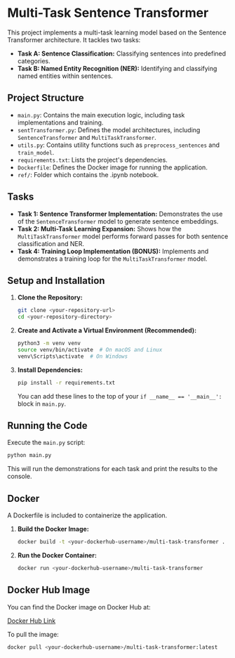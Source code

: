 # Multi-Task Sentence Transformer

This project implements a multi-task learning model based on the Sentence Transformer architecture. It tackles two tasks:

* **Task A: Sentence Classification:** Classifying sentences into predefined categories.
* **Task B: Named Entity Recognition (NER):** Identifying and classifying named entities within sentences.

## Project Structure

* `main.py`: Contains the main execution logic, including task implementations and training.
* `sentTransformer.py`: Defines the model architectures, including `SentenceTransformer` and `MultiTaskTransformer`.
* `utils.py`: Contains utility functions such as `preprocess_sentences` and `train_model`.
* `requirements.txt`: Lists the project's dependencies.
* `Dockerfile`: Defines the Docker image for running the application.
* `ref/`: Folder which contains the .ipynb notebook.

## Tasks

* **Task 1: Sentence Transformer Implementation:** Demonstrates the use of the `SentenceTransformer` model to generate sentence embeddings.
* **Task 2: Multi-Task Learning Expansion:** Shows how the `MultiTaskTransformer` model performs forward passes for both sentence classification and NER.
* **Task 4: Training Loop Implementation (BONUS):** Implements and demonstrates a training loop for the `MultiTaskTransformer` model.

## Setup and Installation

1.  **Clone the Repository:**

    ```bash
    git clone <your-repository-url>
    cd <your-repository-directory>
    ```

2.  **Create and Activate a Virtual Environment (Recommended):**

    ```bash
    python3 -m venv venv
    source venv/bin/activate  # On macOS and Linux
    venv\Scripts\activate  # On Windows
    ```

3.  **Install Dependencies:**

    ```bash
    pip install -r requirements.txt
    ```

    You can add these lines to the top of your `if __name__ == '__main__':` block in `main.py`.

## Running the Code

Execute the `main.py` script:

```bash
python main.py
```

This will run the demonstrations for each task and print the results to the console.

## Docker

A Dockerfile is included to containerize the application.

1.  **Build the Docker Image:**

    ```bash
    docker build -t <your-dockerhub-username>/multi-task-transformer .
    ```

2.  **Run the Docker Container:**

    ```bash
    docker run <your-dockerhub-username>/multi-task-transformer
    ```

## Docker Hub Image

You can find the Docker image on Docker Hub at:

[Docker Hub Link](<your-docker-hub-image-link>)

To pull the image:

```bash
docker pull <your-dockerhub-username>/multi-task-transformer:latest